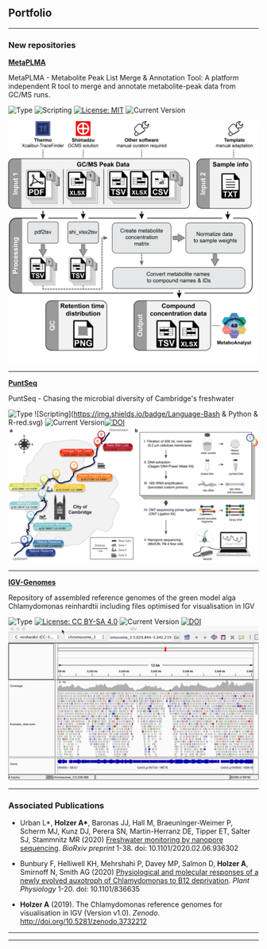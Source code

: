 ## Portfolio

---

### New repositories

[**MetaPLMA**](https://github.com/AndreHolzer/IGV-Genomes)

MetaPLMA - Metabolite Peak List Merge & Annotation Tool: A platform independent R tool to merge and annotate metabolite-peak data from GC/MS runs.

![Type](https://img.shields.io/badge/Type-Software-red.svg) ![Scripting](https://img.shields.io/badge/Language-R-red.svg) [![License: MIT](https://img.shields.io/badge/License-MIT-yellow.svg)](LICENSE) ![Current Version](https://img.shields.io/badge/Version-v1.0-green.svg)

[<img src="images/MetaPLM-workflow.png?raw=true"/>](https://github.com/AndreHolzer/MetaPLMA)

---
[**PuntSeq**](https://github.com/AndreHolzer/PuntSeq)

PuntSeq - Chasing the microbial diversity of Cambridge's freshwater

![Type](https://img.shields.io/badge/Type-Project-red.svg) ![Scripting](https://img.shields.io/badge/Language-Bash & Python & R-red.svg) ![Current Version](https://img.shields.io/badge/Version-v1.0-green.svg)[![DOI](https://img.shields.io/badge/DOI-10.1101/2020.02.06.936302-blue.svg)](https://doi.org/10.1101/2020.02.06.936302)[<img src="images/figure2.png?raw=true"/>](https://github.com/AndreHolzer/PuntSeq)

---
[**IGV-Genomes**](https://github.com/AndreHolzer/IGV-Genomes)

Repository of assembled reference genomes of the green model alga Chlamydomonas reinhardtii including files optimised for visualisation in IGV

![Type](https://img.shields.io/badge/Type-Dataset-red.svg) [![License: CC BY-SA 4.0](https://img.shields.io/badge/License-CC%20BY--SA%204.0-lightgrey.svg)](CC-BY-SA-4.0_License.txt) ![Current Version](https://img.shields.io/badge/Version-v1.0-green.svg) [![DOI](https://zenodo.org/badge/DOI/10.5281/zenodo.3732212.svg)](https://doi.org/10.5281/zenodo.3732212) [<img src="images/IGV-Genomes.png?raw=true"/>](https://github.com/AndreHolzer/IGV-Genomes)



---

### Associated Publications

- Urban L*, **Holzer A\***, Baronas JJ, Hall M, Braeuninger-Weimer P, Scherm MJ, Kunz DJ, Perera SN, Martin-Herranz DE, Tipper ET, Salter SJ, Stammnitz MR (2020) [Freshwater monitoring by nanopore sequencing](http://www.plantphysiol.org/content/early/2020/02/20/pp.19.01375). *BioRxiv preprint* 1-38. doi: 10.1101/2020.02.06.936302

- Bunbury F, Helliwell KH, Mehrshahi P, Davey MP, Salmon D, **Holzer A**, Smirnoff N, Smith AG (2020) [Physiological and molecular responses of a newly evolved auxotroph of Chlamydomonas to B12 deprivation](https://www.biorxiv.org/content/10.1101/836635v1). *Plant Physiology* 1-20. doi: 10.1101/836635

- **Holzer A** (2019). The Chlamydomonas reference genomes for visualisation in IGV (Version v1.0). *Zenodo*. http://doi.org/10.5281/zenodo.3732212

  

---



---
